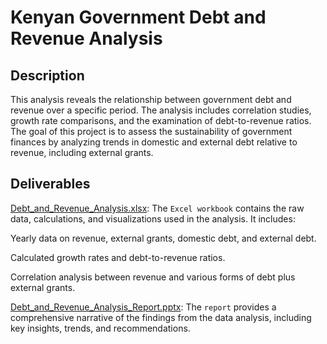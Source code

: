 # Kenyan Government Debt and Revenue Analysis 
## Description

This analysis reveals the relationship between government debt and revenue over a specific period. The analysis includes correlation studies, growth rate comparisons, and the examination of debt-to-revenue ratios. The goal of this project is to assess the sustainability of government finances by analyzing trends in domestic and external debt relative to revenue, including external grants.

## Deliverables

[Debt_and_Revenue_Analysis.xlsx](): The `Excel workbook` contains the raw data, calculations, and visualizations used in the analysis. It includes:

  Yearly data on revenue, external grants, domestic debt, and external debt.

Calculated growth rates and debt-to-revenue ratios.

Correlation analysis between revenue and various forms of debt plus external grants.

[Debt_and_Revenue_Analysis_Report.pptx](): The `report` provides a comprehensive narrative of the findings from the data analysis, including key insights, trends, and recommendations. 
